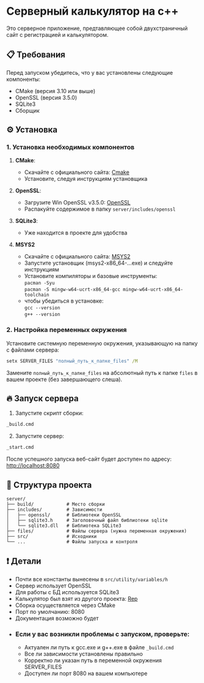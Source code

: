 # Серверный калькулятор на c++

Это серверное приложение, предтавляющее собой двухстраничный сайт с регистрацией и калькулятором.

## 📋 Требования
Перед запуском убедитесь, что у вас установлены следующие компоненты:
- CMake (версия 3.10 или выше)
- OpenSSL (версия 3.5.0)
- SQLite3
- Сборщик

## ⚙️ Установка
### 1. Установка необходимых компонентов

1. **CMake**:
    - Скачайте с официального сайта: [Cmake]
    - Установите, следуя инструкциям установщика
   
2. **OpenSSL**:
    - Загрузите Win OpenSSL v3.5.0: [OpenSSL]
    - Распакуйте содержимое в папку `server/includes/openssl`
   
3. **SQLite3**:
    - Уже находится в проекте для удобства

4. **MSYS2**
    - Скачайте с официального сайта: [MSYS2]
    - Запустите установщик (msys2-x86_64-...exe) и следуйте инструкциям
    - Установите компиляторы и базовые инструменты:<br/>
      `pacman -Syu`<br/> 
      `pacman -S mingw-w64-ucrt-x86_64-gcc mingw-w64-ucrt-x86_64-toolchain`<br/>
    - чтобы убедиться в установке:<br/>
      `gcc --version`<br/>
      `g++ --version`<br/>
       

### 2. Настройка переменных окружения

Установите системную переменную окружения, указывающую на папку с файлами сервера:

```cmd
setx SERVER_FILES "полный_путь_к_папке_files" /M
```

Замените `полный_путь_к_папке_files` на абсолютный путь к папке `files` в вашем проекте (без завершающего слеша).

## 🔥 Запуск сервера

1. Запустите скрипт сборки:
```cmd
_build.cmd
```

2. Запустите сервер:
```cmd
_start.cmd
```

После успешного запуска веб-сайт будет доступен по адресу: [http://localhost:8080]

## 📂 Структура проекта

```
server/
├── build/            # Место сборки
├── includes/         # Зависимости
│   ├── openssl/      # Библиотеки OpenSSL
│   ├── sqlite3.h     # Заголовочный файл библиотеки sqlite
│   └── sqlite3.dll   # Библиотека SQLite3
├── files/            # Файлы сервера (нужна переменная окружения)
├── src/              # Исходники
└── ...               # Файлы запуска и контроля
```

## ❗ Детали
- Почти все константы вынесены в `src/utility/variables/h`
- Сервер использует OpenSSL
- Для работы с БД используется SQLite3
- Калькулятор был взят из другого проекта: [Rep]
- Сборка осуществляется через CMake
- Порт по умолчанию: 8080
- Документация возможно будет
- ### Если у вас возникли проблемы с запуском, проверьте:
  - Актуален ли путь к gcc.exe и g++.exe в файле `_build.cmd`
  - Все ли зависимости установлены правильно
  - Корректно ли указан путь в переменной окружения SERVER_FILES
  - Доступен ли порт 8080 на вашем компьютере
  


[MSYS2]: https://www.msys2.org/
[Cmake]: https://cmake.org/download/
[OpenSSL]: https://slproweb.com/products/Win32OpenSSL.html
[http://localhost:8080]: http://localhost:8080
[Rep]: http://